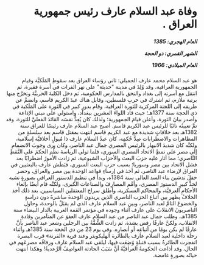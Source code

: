 <h1 dir="rtl">وفاة عبد السلام عارف رئيس جمهورية العراق .</h1>

<h5 dir="rtl">العام الهجري:  1385

الشهر القمري: ذو الحجة

العام الميلادي: 1966</h5>

<p dir="rtl">هو عبد السلام محمد عارف الجميلي: ثاني رؤساء العراق بعد سقوطِ المَلَكيَّة وقيام الجمهورية العراقية، وقد وُلِدَ في مدينة "حديثة" على نهر الفرات في أسرة فقيرة، ثم انتقل مع أسرته إلى بغداد والتحق بالمدارس الحكومية، ثم دخل الكليةَ الحربيَّةَ وتخرَّج منها برتبة ملازم، ثم اشترك في حربِ فلسطين، وقابل هناك عبدَ الكريم قاسم، وانضمَّ عن طريقه إلى اللجنة المركزية للثورة العراقية، وقام بدورٍ كبير في الثورة على المَلَكية في ذي الحجة سنة 1377هـ؛ حيث قاد اللواءَ العشرين ببغداد، واستولى على مبنى الإذاعة وأصدر بيانَ الثورة، وأعلن قيامَ الجمهورية؛ ولذلك كان يُعِدُّ نفسَه القائدَ الفعليَّ للثورة، وقد تمَّ تعيينُه نائبًا للرئيس عبد الكريم قاسم. أصبح عبد السلام عارف رئيسًا للعراق سنة 1382هـ بعد خلافاتٍ شديدة مع عبد الكريم قاسم انتهت بمقتل قاسم بعد سلسلةٍ من المظاهرات والاضطرابات ضِدَّ حُكمِه، كان عبدُ السلام عارف ذا مُيولٍ أخلاقيَّة إسلامية، ولكنَّه كان شديدَ الانبهار بالرئيس المصري جمال عبد الناصر، وكان يرى وجوبَ الانضمامِ إلى مصر على نمطِ الاتحاد المصري السوري، فلما تولى الرياسةَ نظَّم الحكمَ على النَّمَطِ النَّاصري؛ مما أثار عليه حزبَ البعث والأحزاب الشيوعية، ثم زادت الأمورُ اضطرابًا بعد فشل الاتحاد بين مصر وسوريا؛ بسبب حزبِ البعث السوري، فبَطَش عارف بالبعثيين في العراق لإرضاء عبد الناصر، ثم أخذ في إرساءِ قواعد الوَحدة بين مصر والعراق، وحضر حفلَ تدشين بناء السد العالي سنة 1384ه، وبدأ في تنظيمِ الدستور العراقي بصورةٍ تشبه لحدٍّ كبيرٍ الدستورَ المصري، وأمَّم المصارِفَ والصناعات الكبرى، ولكنَّه قام أيضًا بإلغاء الأحكامِ العرفيَّة، والمحاكم العسكرية، وأطلق سراحَ المعتقلين السياسيين. بعد ذلك أخذ الخلافُ يظهر بين أتباع الحزب الناصري الذين يريدون الوَحدةَ مباشرةً دون دراسةٍ والخضوعَ التامَّ لعبد الناصر، وبين عبد السلام عارف الذي لم يقبَلْ بالوحدة، وحاول الناصريونَ الانقلابَ على عارف أثناء وجوده في مؤتمر القمة العربية بالدار البيضاء سنة 1385هـ، وطلب جمال عبد الناصر من عبد السلام عارف العفوَ عن المتآمرين وقادةِ الانقلاب، ولكنَّ عارفًا رفض بشدة، ثم زادت الشُّقَّةُ بين الرجلين وشعر عبد الناصر بأنَّ عارفًا لم يكن يومًا من أتباعِه أو أنصارِه. وفي يوم 23 من ذي الحجة سنة 1385هـ وأثناء رحلة داخلية لعبد السلام عارف بالطائرة الهليكوبتر وعند قرية «القرنة» قرب البصرة انفجرت الطائرةُ بسبب قنبلةٍ وُضِعَت فيها، ليلقى عبد السلام عارف ورفاقُه مصرعَهم في الحال، وقد أذاعت الحكومةُ العراقيَّةُ أنَّ سَبَبَ الحادثة العواصِفُ الرَّعديةُ! وهكذا انتهت حياتُه  بصورةٍ غامضة.</p></br>
